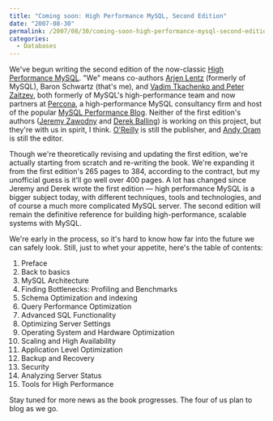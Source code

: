 ```yaml
---
title: "Coming soon: High Performance MySQL, Second Edition"
date: "2007-08-30"
permalink: /2007/08/30/coming-soon-high-performance-mysql-second-edition/
categories:
  - Databases
---
```

We've begun writing the second edition of the now-classic [High Performance MySQL][1]. "We" means co-authors [Arjen Lentz][2] (formerly of MySQL), Baron Schwartz (that's me), and [Vadim Tkachenko and Peter Zaitzev][3], both formerly of MySQL's high-performance team and now partners at [Percona][4], a high-performance MySQL consultancy firm and host of the popular [MySQL Performance Blog][3]. Neither of the first edition's authors ([Jeremy Zawodny][5] and [Derek Balling][6]) is working on this project, but they're with us in spirit, I think. [O'Reilly][7] is still the publisher, and [Andy Oram][8] is still the editor.

Though we're theoretically revising and updating the first edition, we're actually starting from scratch and re-writing the book. We're expanding it from the first edition's 265 pages to 384, according to the contract, but my unofficial guess is it'll go well over 400 pages. A lot has changed since Jeremy and Derek wrote the first edition &#8212; high performance MySQL is a bigger subject today, with different techniques, tools and technologies, and of course a much more complicated MySQL server. The second edition will remain the definitive reference for building high-performance, scalable systems with MySQL.

We're early in the process, so it's hard to know how far into the future we can safely look. Still, just to whet your appetite, here's the table of contents:

1.  Preface
2.  Back to basics
3.  MySQL Architecture
4.  Finding Bottlenecks: Profiling and Benchmarks
5.  Schema Optimization and indexing
6.  Query Performance Optimization
7.  Advanced SQL Functionality
8.  Optimizing Server Settings
9.  Operating System and Hardware Optimization
10. Scaling and High Availability
11. Application Level Optimization
12. Backup and Recovery
13. Security
14. Analyzing Server Status
15. Tools for High Performance

Stay tuned for more news as the book progresses. The four of us plan to blog as we go.

 [1]: http://www.amazon.com/gp/product/0596101716/105-0152911-3339656?ie=UTF8&#038;tag=xaprb-20&#038;linkCode=xm2&#038;camp=1789&#038;creativeASIN=0596101716
 [2]: http://lentz.com.au/
 [3]: http://www.mysqlperformanceblog.com/
 [4]: http://www.percona.com/
 [5]: http://jeremy.zawodny.com/
 [6]: http://www.oreillynet.com/pub/au/1759
 [7]: http://www.oreilly.com/
 [8]: http://www.oreillynet.com/pub/au/36
